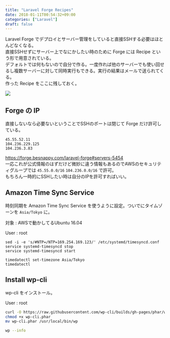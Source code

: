```yaml
---
title: "Laravel Forge Recipes"
date: 2018-01-11T00:54:32+09:00
categories: ["Laravel"]
draft: false
---
```


Laravel Forge でデプロイとサーバー管理をしていると直接SSHする必要はほとんどなくなる。  
直接SSHせずにサーバー上でなにかしたい時のために Forge には Recipe という形で用意されている。  
デフォルトでは何もないので自分で作る。一度作れば他のサーバーでも使い回せるし複数サーバーに対して同時実行もできる。実行の結果はメールで送られてくる。  
作った Recipe をここに残しておく。  

<img src="/img/laravel-forge-recipes/laravel-forge-recipes.png">

## Forge の IP
直接しないなら必要ないということでSSHのポートは閉じて Forge だけ許可している。  

```
45.55.52.11
104.236.229.125
104.236.3.83
```

https://forge.besnappy.com/laravel-forge#servers-5454  
一応これが公式情報のはずだけど微妙に違う情報もあるのでAWSのセキュリティグループでは
`45.55.0.0/16` `104.236.0.0/16` で許可。  
もちろん一時的にSSHしたい時は自分のIPを許可すればいい。

## Amazon Time Sync Service
時刻同期を Amazon Time Sync Service を使うように設定。ついでにタイムゾーンを `Asia/Tokyo` に。

対象 : AWSで動かしてるUbuntu 16.04

User : root

```
sed -i -e 's/#NTP=/NTP=169.254.169.123/' /etc/systemd/timesyncd.conf
service systemd-timesyncd stop
service systemd-timesyncd start

timedatectl set-timezone Asia/Tokyo
timedatectl
```

## Install wp-cli
wp-cli をインストール。

User : root

```bash
curl -O https://raw.githubusercontent.com/wp-cli/builds/gh-pages/phar/wp-cli.phar
chmod +x wp-cli.phar
mv wp-cli.phar /usr/local/bin/wp

wp --info
```
